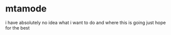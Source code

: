 # mtamode
i have absolutely no idea what i want to do and where this is going
just hope for the best
